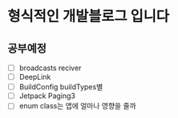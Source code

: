 # 형식적인 개발블로그 입니다

공부예정
------
- [ ] broadcasts reciver
- [ ] DeepLink
- [ ] BuildConfig buildTypes별 
- [ ] Jetpack Paging3
- [ ] enum class는 앱에 얼마나 영향을 줄까
